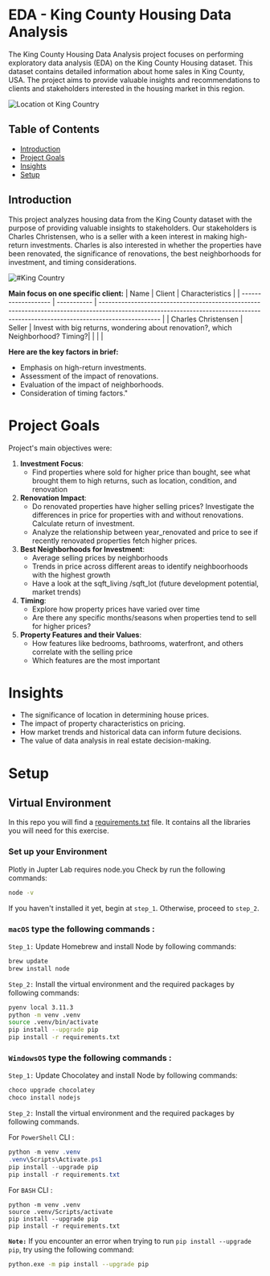 # EDA - King County Housing Data Analysis
The King County Housing Data Analysis project focuses on performing exploratory data analysis (EDA) on the King County Housing dataset. 
This dataset contains detailed information about home sales in King County, USA. The project aims to provide valuable insights and recommendations to clients and stakeholders interested in the housing market in this region.

![Location ot King Country](https://upload.wikimedia.org/wikipedia/commons/thumb/3/30/Washington_in_United_States.svg/1920px-Washington_in_United_States.svg.png)

## Table of Contents

- [Introduction](#introduction)
- [Project Goals](#project-goals)
- [Insights](#insights)
- [Setup](#setup)




## Introduction

This project analyzes housing data from the King County dataset with the purpose of providing valuable insights to stakeholders. 
Our stakeholders is Charles Christensen, who is a seller with a keen interest in making high-return investments. 
Charles is also interested in whether the properties have been renovated, the significance of renovations, 
the best neighborhoods for investment, and timing considerations.

![#King Country](https://upload.wikimedia.org/wikipedia/commons/thumb/b/bc/Seattle_-_King_County_Courthouse_and_King_County_Administration_Building_01.jpg/300px-Seattle_-_King_County_Courthouse_and_King_County_Administration_Building_01.jpg)


**Main focus on one specific client:**
| Name                | Client | Characteristics                                                                                                 |
| ------------------- | ----------- | ------------------------------------------------------------------------------------------------------------------------------------------------------------------------------- |
| Charles Christensen | Seller      | Invest with big returns, wondering about renovation?, which Neighborhood? Timing?|
| | |    


**Here are the key factors in brief:**

- Emphasis on high-return investments.
- Assessment of the impact of renovations.
- Evaluation of the impact of neighborhoods.
- Consideration of timing factors."



# Project Goals


Project's main objectives were:
1. **Investment Focus**: 
    - Find properties where sold for higher price than bought, see what brought them to high returns, such as location, condition, and renovation 
2. **Renovation Impact**: 
    - Do renovated properties have higher selling prices? Investigate the differences in price for properties with and without renovations. Calculate return of investment. 
    - Analyze the relationship between year_renovated and price to see if recently renovated properties fetch higher prices.
3. **Best Neighborhoods for Investment**: 
    - Average selling prices by neighborhoods 
    - Trends in price across different areas to identify neighboorhoods with the highest growth
    - Have a look at the sqft_living /sqft_lot (future development potential, market trends)
4. **Timing**: 
    - Explore how property prices have varied over time 
    - Are there any specific months/seasons when properties tend to sell for higher prices?
5. **Property Features and their Values**:
    - How features like bedrooms, bathrooms, waterfront, and others correlate with the selling price
    - Which features are the most important


# Insights
- The significance of location in determining house prices.
- The impact of property characteristics on pricing.
- How market trends and historical data can inform future decisions.
- The value of data analysis in real estate decision-making.


# Setup
## Virtual Environment

In this repo you will find a [requirements.txt](requirements.txt) file. It contains all the libraries you will need for this exercise.

### Set up your Environment
Plotly in Jupter Lab requires node.you Check by run the following commands:
```sh
node -v
```
 If you haven't installed it yet, begin at `step_1`. Otherwise, proceed to `step_2`.
### **`macOS`** type the following commands : 

`Step_1:` Update Homebrew and install Node by following commands:
```sh
brew update
brew install node
```

`Step_2:` Install the virtual environment and the required packages by following commands:

```BASH
pyenv local 3.11.3
python -m venv .venv
source .venv/bin/activate
pip install --upgrade pip
pip install -r requirements.txt
```
### **`WindowsOS`** type the following commands :

`Step_1:` Update Chocolatey and install Node by following commands:
```sh
choco upgrade chocolatey
choco install nodejs
```

`Step_2:` Install the virtual environment and the required packages by following commands.

For `PowerShell` CLI :

```PowerShell
python -m venv .venv
.venv\Scripts\Activate.ps1
pip install --upgrade pip
pip install -r requirements.txt
```

For `BASH` CLI :
```
python -m venv .venv
source .venv/Scripts/activate
pip install --upgrade pip
pip install -r requirements.txt
```

**`Note:`**
If you encounter an error when trying to run `pip install --upgrade pip`, try using the following command:
```Bash
python.exe -m pip install --upgrade pip
```